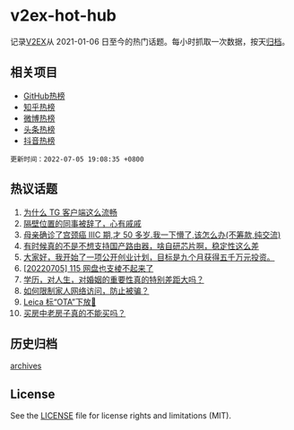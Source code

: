 # v2ex-hot-hub

 记录[V2EX](https://www.v2ex.com/)从 2021-01-06 日至今的热门话题。每小时抓取一次数据，按天[归档](archives)。
 
 ## 相关项目

- [GitHub热榜](https://github.com/lonnyzhang423/github-hot-hub)
- [知乎热榜](https://github.com/lonnyzhang423/zhihu-hot-hub)
- [微博热榜](https://github.com/lonnyzhang423/weibo-hot-hub)
- [头条热榜](https://github.com/lonnyzhang423/toutiao-hot-hub)
- [抖音热榜](https://github.com/lonnyzhang423/douyin-hot-hub)


 `更新时间：2022-07-05 19:08:35 +0800`

## 热议话题

1. [为什么 TG 客户端这么流畅](https://www.v2ex.com/t/864115)
1. [隔壁位置的同事被辞了，心有戚戚](https://www.v2ex.com/t/864043)
1. [母亲确诊了宫颈癌 IIIC 期,才 50 多岁.我一下懵了,该怎么办(不筹款,纯交流)](https://www.v2ex.com/t/864189)
1. [有时候真的不是不想支持国产路由器，啥自研芯片啊，稳定性这么差](https://www.v2ex.com/t/864149)
1. [大家好，我开始了一项公开创业计划，目标是九个月获得五千万元投资。](https://www.v2ex.com/t/864079)
1. [[20220705] 115 网盘也支棱不起来了](https://www.v2ex.com/t/864095)
1. [学历，对人生，对婚姻的重要性真的特别差距大吗？](https://www.v2ex.com/t/864122)
1. [如何限制家人网络访问，防止被骗？](https://www.v2ex.com/t/864140)
1. [Leica 标“OTA”下放🤣](https://www.v2ex.com/t/864093)
1. [买房中老房子真的不能买吗？](https://www.v2ex.com/t/864146)

## 历史归档

[archives](archives)

## License

See the [LICENSE](LICENSE) file for license rights and limitations (MIT).
